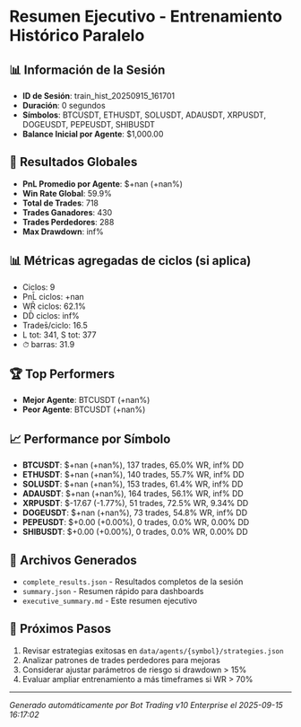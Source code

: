 # Resumen Ejecutivo - Entrenamiento Histórico Paralelo

## 📊 Información de la Sesión
- **ID de Sesión**: train_hist_20250915_161701
- **Duración**: 0 segundos
- **Símbolos**: BTCUSDT, ETHUSDT, SOLUSDT, ADAUSDT, XRPUSDT, DOGEUSDT, PEPEUSDT, SHIBUSDT
- **Balance Inicial por Agente**: $1,000.00

## 🎯 Resultados Globales
- **PnL Promedio por Agente**: $+nan (+nan%)
- **Win Rate Global**: 59.9%
- **Total de Trades**: 718
- **Trades Ganadores**: 430
- **Trades Perdedores**: 288
- **Max Drawdown**: inf%

## 📊 Métricas agregadas de ciclos (si aplica)
- Ciclos: 9
- PnL̄ ciclos: +nan
- WR̄ ciclos: 62.1%
- DD̄ ciclos: inf%
- Trades̄/ciclo: 16.5
- L tot: 341, S tot: 377
- ⏱̄ barras: 31.9


## 🏆 Top Performers
- **Mejor Agente**: BTCUSDT (+nan%)
- **Peor Agente**: BTCUSDT (+nan%)

## 📈 Performance por Símbolo
- **BTCUSDT**: $+nan (+nan%), 137 trades, 65.0% WR, inf% DD
- **ETHUSDT**: $+nan (+nan%), 140 trades, 55.7% WR, inf% DD
- **SOLUSDT**: $+nan (+nan%), 153 trades, 61.4% WR, inf% DD
- **ADAUSDT**: $+nan (+nan%), 164 trades, 56.1% WR, inf% DD
- **XRPUSDT**: $-17.67 (-1.77%), 51 trades, 72.5% WR, 9.34% DD
- **DOGEUSDT**: $+nan (+nan%), 73 trades, 54.8% WR, inf% DD
- **PEPEUSDT**: $+0.00 (+0.00%), 0 trades, 0.0% WR, 0.00% DD
- **SHIBUSDT**: $+0.00 (+0.00%), 0 trades, 0.0% WR, 0.00% DD

## 📁 Archivos Generados
- `complete_results.json` - Resultados completos de la sesión
- `summary.json` - Resumen rápido para dashboards
- `executive_summary.md` - Este resumen ejecutivo

## 🎯 Próximos Pasos
1. Revisar estrategias exitosas en `data/agents/{symbol}/strategies.json`
2. Analizar patrones de trades perdedores para mejoras
3. Considerar ajustar parámetros de riesgo si drawdown > 15%
4. Evaluar ampliar entrenamiento a más timeframes si WR > 70%

---
*Generado automáticamente por Bot Trading v10 Enterprise el 2025-09-15 16:17:02*
